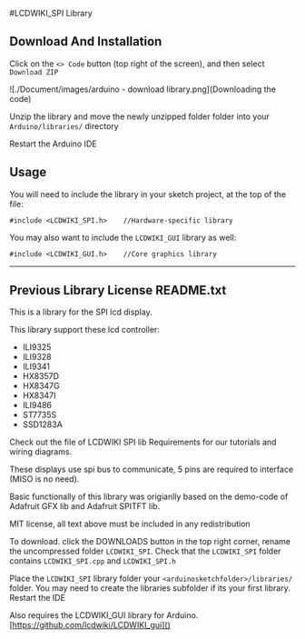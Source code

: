 #LCDWIKI_SPI Library



## Download And Installation

Click on the `<> Code` button (top right of the screen), and then select `Download ZIP`

![./Document/images/arduino - download library.png](Downloading the code)

Unzip the library and move the newly unzipped folder folder into your `Arduino/libraries/` directory

Restart the Arduino IDE

## Usage
You will need to include the library in your sketch project, at the top of the file:

```
#include <LCDWIKI_SPI.h>    //Hardware-specific library
```

You may also want to include the `LCDWIKI_GUI` library as well:

```
#include <LCDWIKI_GUI.h>    //Core graphics library
```


---
Previous Library License README.txt
--- 

This is a library for the SPI lcd display.

This library support these lcd controller:

- ILI9325 
- ILI9328 
- ILI9341 
- HX8357D 
- HX8347G 
- HX8347I 
- ILI9486 
- ST7735S 
- SSD1283A

Check out the file of LCDWIKI SPI lib Requirements for our tutorials and wiring diagrams.

These displays use spi bus to communicate, 5 pins are required to interface (MISO is no need).

Basic functionally of this library was origianlly based on the demo-code of Adafruit GFX lib and Adafruit SPITFT lib.  

MIT license, all text above must be included in any redistribution

To download. click the DOWNLOADS button in the top right corner, rename the uncompressed folder `LCDWIKI_SPI`. Check that the `LCDWIKI_SPI` folder contains `LCDWIKI_SPI.cpp` and `LCDWIKI_SPI.h`

Place the `LCDWIKI_SPI` library folder your `<arduinosketchfolder>/libraries/` folder. You may need to create the libraries subfolder if its your first library. Restart the IDE

Also requires the LCDWIKI_GUI library for Arduino. 
[https://github.com/lcdwiki/LCDWIKI_gui]()